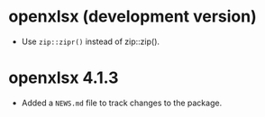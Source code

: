 # openxlsx (development version)

* Use `zip::zipr()` instead of zip::zip().

# openxlsx 4.1.3

* Added a `NEWS.md` file to track changes to the package.
